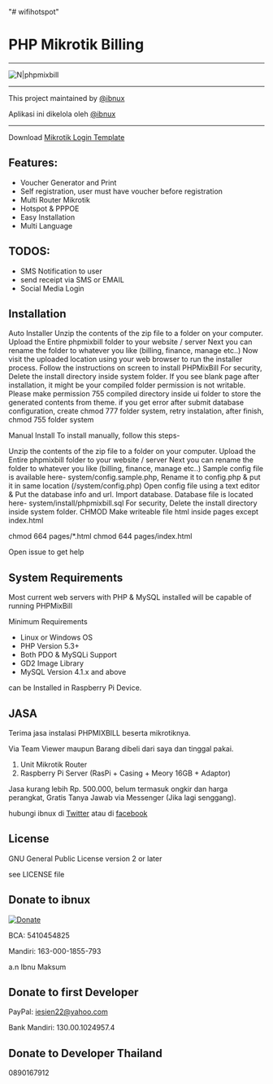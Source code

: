 "# wifihotspot" 
# PHP Mikrotik Billing 
----

![N|phpmixbill](http://4.bp.blogspot.com/-3OWL5OI7pqU/VjocUDdzMDI/AAAAAAAAAiA/s_XJN0_mDlk/s640/Screenshot_8.png)

----

This project maintained by [@ibnux](https://twitter.com/ibnux)

Aplikasi ini dikelola oleh [@ibnux](https://twitter.com/ibnux)

---- 

Download [Mikrotik Login Template](https://github.com/ibnux/phpmixbill-mikrotik-login-template)



Features:
----
- Voucher Generator and Print
- Self registration, user must have voucher before registration
- Multi Router Mikrotik
- Hotspot & PPPOE
- Easy Installation
- Multi Language

TODOS:
----

- SMS Notification to user
- send receipt via SMS or EMAIL
- Social Media Login

Installation
----
Auto Installer
Unzip the contents of the zip file to a folder on your computer.
Upload the Entire phpmixbill folder to your website / server
Next you can rename the folder to whatever you like (billing, finance, manage etc..)
Now visit the uploaded location using your web browser to run the installer process.
Follow the instructions on screen to install PHPMixBill
For security, Delete the install directory inside system folder.
If you see blank page after installation, it might be your compiled folder permission is not writable. Please make permission 755 compiled directory inside ui folder to store the generated contents from theme.
if you get error after submit database configuration, create chmod 777 folder system, retry instalation, after finish, chmod 755 folder system

Manual Install
To install manually, follow this steps-

Unzip the contents of the zip file to a folder on your computer.
Upload the Entire phpmixbill folder to your website / server
Next you can rename the folder to whatever you like (billing, finance, manage etc..)
Sample config file is available here- system/config.sample.php, Rename it to config.php & put it in same location (/system/config.php) Open config file using a text editor & Put the database info and url.
Import database. Database file is located here- system/install/phpmixbill.sql
For security, Delete the install directory inside system folder.
CHMOD
Make writeable file html inside pages except index.html

chmod 664 pages/*.html
chmod 644 pages/index.html


Open issue to get help

System Requirements
----
Most current web servers with PHP & MySQL installed will be capable of running PHPMixBill

Minimum Requirements
- Linux or Windows OS
- PHP Version 5.3+
- Both PDO & MySQLi Support
- GD2 Image Library
- MySQL Version 4.1.x and above

can be Installed in Raspberry Pi Device.

JASA
----

Terima jasa instalasi PHPMIXBILL beserta mikrotiknya.

Via Team Viewer maupun Barang dibeli dari saya dan tinggal pakai.

1. Unit Mikrotik Router
2. Raspberry Pi Server (RasPi + Casing + Meory 16GB + Adaptor)

Jasa kurang lebih Rp. 500.000, belum termasuk ongkir dan harga perangkat, Gratis Tanya Jawab via Messenger (Jika lagi senggang).

hubungi ibnux di [Twitter](https://twitter.com/ibnux) atau di [facebook](https://facebook.com/ibnumaksum)


License
----

GNU General Public License version 2 or later

see LICENSE file


Donate to ibnux
----

[![Donate](https://img.shields.io/badge/Donate-PayPal-green.svg)](https://www.paypal.com/cgi-bin/webscr?cmd=_s-xclick&hosted_button_id=6RBNGRJMZVV7C)

BCA: 5410454825

Mandiri: 163-000-1855-793

a.n Ibnu Maksum

Donate to first Developer
----

PayPal: iesien22@yahoo.com 

Bank Mandiri: 130.00.1024957.4

Donate to Developer Thailand
----
0890167912 
